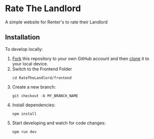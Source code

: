 # Rate The Landlord

A simple website for Renter's to rate their Landlord

## Installation

To develop locally:

1. [Fork](https://help.github.com/articles/fork-a-repo/) this repository to your
   own GitHub account and then
   [clone](https://help.github.com/articles/cloning-a-repository/) it to your
   local device.
2. Switch to the Frontend Folder
   ```
   cd RateTheLandlord/frontend
   ```
3. Create a new branch:
   ```
   git checkout -b MY_BRANCH_NAME
   ```
4. Install dependencies:
   ```
   npm install
   ```
5. Start developing and watch for code changes:
   ```
   npm run dev
   ```
